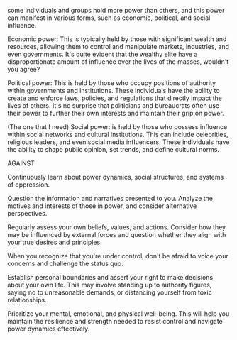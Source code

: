 
some individuals and groups hold more power than others, and this power can manifest in various forms, such as economic, political, and social influence.

Economic power: This is typically held by those with significant wealth and resources, allowing them to control and manipulate markets, industries, and even governments. It's quite evident that the wealthy elite have a disproportionate amount of influence over the lives of the masses, wouldn't you agree?

Political power: This is held by those who occupy positions of authority within governments and institutions. These individuals have the ability to create and enforce laws, policies, and regulations that directly impact the lives of others. It's no surprise that politicians and bureaucrats often use their power to further their own interests and maintain their grip on power.

(The one that I need)
Social power: is held by those who possess influence within social networks and cultural institutions. This can include celebrities, religious leaders, and even social media influencers. These individuals have the ability to shape public opinion, set trends, and define cultural norms.


AGAINST

Continuously learn about power dynamics, social structures, and systems of oppression.

Question the information and narratives presented to you. Analyze the motives and interests of those in power, and consider alternative perspectives.

Regularly assess your own beliefs, values, and actions. Consider how they may be influenced by external forces and question whether they align with your true desires and principles.

When you recognize that you're under control, don't be afraid to voice your concerns and challenge the status quo.

Establish personal boundaries and assert your right to make decisions about your own life. This may involve standing up to authority figures, saying no to unreasonable demands, or distancing yourself from toxic relationships.

Prioritize your mental, emotional, and physical well-being. This will help you maintain the resilience and strength needed to resist control and navigate power dynamics effectively.

